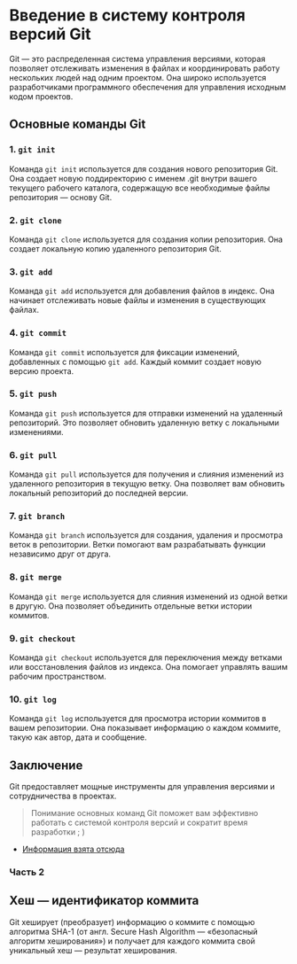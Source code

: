 # Введение в систему контроля версий Git

Git — это распределенная система управления версиями, которая позволяет отслеживать изменения в файлах и координировать работу нескольких людей над одним проектом. Она широко используется разработчиками программного обеспечения для управления исходным кодом проектов.

## Основные команды Git

### 1. `git init`

Команда `git init` используется для создания нового репозитория Git. Она создает новую поддиректорию с именем .git внутри вашего текущего рабочего каталога, содержащую все необходимые файлы репозитория — основу Git.

### 2. `git clone`

Команда `git clone` используется для создания копии репозитория. Она создает локальную копию удаленного репозитория Git.

### 3. `git add`

Команда `git add` используется для добавления файлов в индекс. Она начинает отслеживать новые файлы и изменения в существующих файлах.

### 4. `git commit`

Команда `git commit` используется для фиксации изменений, добавленных с помощью `git add`. Каждый коммит создает новую версию проекта.

### 5. `git push`

Команда `git push` используется для отправки изменений на удаленный репозиторий. Это позволяет обновить удаленную ветку с локальными изменениями.

### 6. `git pull`

Команда `git pull` используется для получения и слияния изменений из удаленного репозитория в текущую ветку. Она позволяет вам обновить локальный репозиторий до последней версии.

### 7. `git branch`

Команда `git branch` используется для создания, удаления и просмотра веток в репозитории. Ветки помогают вам разрабатывать функции независимо друг от друга.

### 8. `git merge`

Команда `git merge` используется для слияния изменений из одной ветки в другую. Она позволяет объединить отдельные ветки истории коммитов.

### 9. `git checkout`

Команда `git checkout` используется для переключения между ветками или восстановления файлов из индекса. Она помогает управлять вашим рабочим пространством.

### 10. `git log`

Команда `git log` используется для просмотра истории коммитов в вашем репозитории. Она показывает информацию о каждом коммите, такую как автор, дата и сообщение.

## Заключение

Git предоставляет мощные инструменты для управления версиями и сотрудничества в проектах. 

>Понимание основных команд Git поможет вам эффективно работать с системой контроля версий и сократит время разработки ; )

- [Информация взята отсюда](https://github.com/)

### Часть 2
## Хеш — идентификатор коммита

Git хеширует (преобразует) информацию о коммите с помощью алгоритма SHA-1 (от англ. Secure Hash Algorithm — «безопасный алгоритм хеширования») и получает для каждого коммита свой уникальный хеш — результат хеширования.
